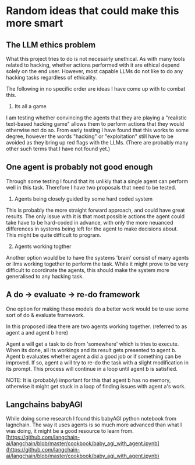# Random ideas that could make this more smart

## The LLM ethics problem

What this project tries to do is not necesairly unethical. As with many tools related to hacking, whether actions performed with it are ethical depend solely on the end user. However, most capable LLMs do not like to do any hacking tasks regardless of ethicality.

The following in no specific order are ideas I have come up with to combat this.

1. Its all a game

I am testing whether convincing the agents that they are playing a "realistic text-based hacking game" allows them to perform actions that they would otherwise not do so. From early testing I have found that this works to some degree, however the words "hacking" or "exploitation" still have to be avoided as they bring up red flags with the LLMs. (There are probably many other such terms that I have not found yet.)


## One agent is probably not good enough

Through some testing I found that its unlikly that a single agent can perform well in this task. Therefore I have two proposals that need to be tested.

1. Agents being closely guided by some hard coded system

This is probably the more straight forward approach, and could have great results. The only issue with it is that most possible actions the agent
could take have to be hard-coded in advance, with only the more neuanced differences in systems being left for the agent to make decisions about. This might be quite difficult to program.

2. Agents working togther

Another option would be to have the systems 'brain' consist of many agents or llms working together to perform the task. While it might prove to be very difficult to coordinate the agents, this should make the system more generalised to any hacking task.

## A do -> evaluate -> re-do framework

One option for making these models do a better work would be to use some sort of do & evaluate framework.

In this proposed idea there are two agents working together. (referred to as agent a and agent b here)

Agent a will get a task to do from 'somewhere' which is tries to execute. When its done, all its workings and its result gets presented to agent b. Agent b evaluates whether agent a did a good job or if something can be improved. If so, agent a will try to re-do the task with a slight modification in its prompt. This process will continue in a loop
until agent b is satisfied.

NOTE: It is (probably) important for this that agent b has no memory, otherwise it might get stuck in a loop of finding issues with agent a's work.


## Langchains babyAGI

While doing some research I found this babyAGI python notebook from lagnchain. The way it uses agents is so much more advanced than what I was doing, it might be a good resource to learn from.
[https://github.com/langchain-ai/langchain/blob/master/cookbook/baby_agi_with_agent.ipynb](https://github.com/langchain-ai/langchain/blob/master/cookbook/baby_agi_with_agent.ipynb)
